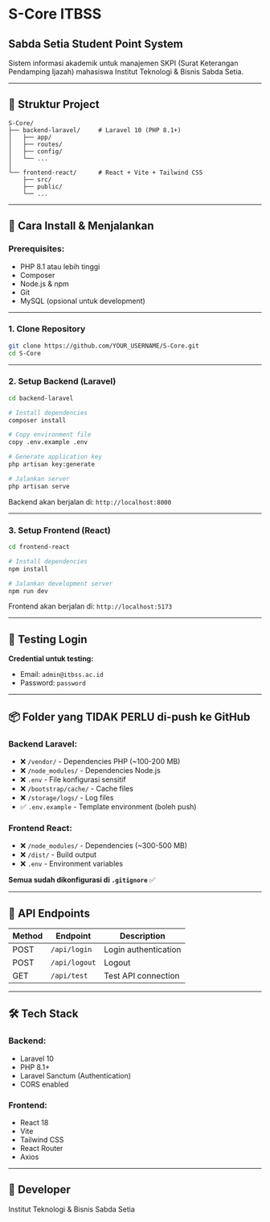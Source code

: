 # S-Core ITBSS

## Sabda Setia Student Point System

Sistem informasi akademik untuk manajemen SKPI (Surat Keterangan Pendamping Ijazah) mahasiswa Institut Teknologi & Bisnis Sabda Setia.

---

## 📁 Struktur Project

```
S-Core/
├── backend-laravel/     # Laravel 10 (PHP 8.1+)
│   ├── app/
│   ├── routes/
│   ├── config/
│   └── ...
│
└── frontend-react/      # React + Vite + Tailwind CSS
    ├── src/
    ├── public/
    └── ...
```

---

## 🚀 Cara Install & Menjalankan

### **Prerequisites:**

- PHP 8.1 atau lebih tinggi
- Composer
- Node.js & npm
- Git
- MySQL (opsional untuk development)

---

### **1. Clone Repository**

```bash
git clone https://github.com/YOUR_USERNAME/S-Core.git
cd S-Core
```

---

### **2. Setup Backend (Laravel)**

```bash
cd backend-laravel

# Install dependencies
composer install

# Copy environment file
copy .env.example .env

# Generate application key
php artisan key:generate

# Jalankan server
php artisan serve
```

Backend akan berjalan di: `http://localhost:8000`

---

### **3. Setup Frontend (React)**

```bash
cd frontend-react

# Install dependencies
npm install

# Jalankan development server
npm run dev
```

Frontend akan berjalan di: `http://localhost:5173`

---

## 🔑 Testing Login

**Credential untuk testing:**

- Email: `admin@itbss.ac.id`
- Password: `password`

---

## 📦 Folder yang TIDAK PERLU di-push ke GitHub

### **Backend Laravel:**

- ❌ `/vendor/` - Dependencies PHP (~100-200 MB)
- ❌ `/node_modules/` - Dependencies Node.js
- ❌ `.env` - File konfigurasi sensitif
- ❌ `/bootstrap/cache/` - Cache files
- ❌ `/storage/logs/` - Log files
- ✅ `.env.example` - Template environment (boleh push)

### **Frontend React:**

- ❌ `/node_modules/` - Dependencies (~300-500 MB)
- ❌ `/dist/` - Build output
- ❌ `.env` - Environment variables

**Semua sudah dikonfigurasi di `.gitignore`** ✅

---

## 📝 API Endpoints

| Method | Endpoint      | Description          |
| ------ | ------------- | -------------------- |
| POST   | `/api/login`  | Login authentication |
| POST   | `/api/logout` | Logout               |
| GET    | `/api/test`   | Test API connection  |

---

## 🛠️ Tech Stack

### **Backend:**

- Laravel 10
- PHP 8.1+
- Laravel Sanctum (Authentication)
- CORS enabled

### **Frontend:**

- React 18
- Vite
- Tailwind CSS
- React Router
- Axios

---

## 👥 Developer

Institut Teknologi & Bisnis Sabda Setia
